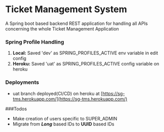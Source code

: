 # Ticket Management System
A Spring boot based backend REST application for handling all APIs concerning the whole Ticket Management Application

### Spring Profile Handling
1. **Local:** Saved 'dev' as SPRING_PROFILES_ACTIVE env variable in edit config
2. **Heroku:** Saved 'uat' as SPRING_PROFILES_ACTIVE config variable on heroku

### Deployments
-   uat branch deployed(CI/CD) on heroku at [https://sg-tms.herokuapp.com/](https://sg-tms.herokuapp.com/)
    
###Todos
-   Make creation of users specific to SUPER_ADMIN
-   Migrate from ***Long*** based IDs to **UUID** based IDs 